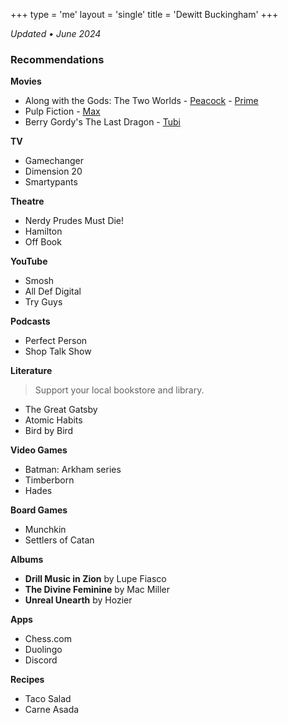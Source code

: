 +++
type = 'me'
layout = 'single'
title = 'Dewitt Buckingham'
+++

_Updated &bull; June 2024_

### Recommendations

**Movies**

- Along with the Gods: The Two Worlds - [Peacock](https://www.peacocktv.com/watch/asset/movies/along-with-the-gods-the-two-worlds/df258973-d14d-37c0-92c1-2664e2b7b866) - [Prime](https://www.amazon.com/gp/video/detail/amzn1.dv.gti.a2f6369f-6fdc-47cc-be92-173f9e5ad6ed?autoplay=0&ref_=atv_cf_strg_wb)
- Pulp Fiction - [Max](https://www.max.com/movies/04d2059a-0056-4693-93cd-5fd1b7b02d4e)
- Berry Gordy's The Last Dragon - [Tubi](https://tubitv.com/movies/651100/the-last-dragon?start=true&tracking=google-feed)

**TV**

- Gamechanger
- Dimension 20
- Smartypants

**Theatre**

- Nerdy Prudes Must Die!
- Hamilton
- Off Book

**YouTube**

- Smosh
- All Def Digital
- Try Guys

**Podcasts**

- Perfect Person
- Shop Talk Show

**Literature**

> Support your local bookstore and library.

- The Great Gatsby
- Atomic Habits
- Bird by Bird

**Video Games**

- Batman: Arkham series
- Timberborn
- Hades

**Board Games**

- Munchkin
- Settlers of Catan

**Albums**

- **Drill Music in Zion** by Lupe Fiasco
- **The Divine Feminine** by Mac Miller
- **Unreal Unearth** by Hozier

**Apps**

- Chess.com
- Duolingo
- Discord

**Recipes**

- Taco Salad
- Carne Asada
